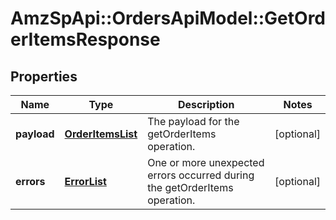# AmzSpApi::OrdersApiModel::GetOrderItemsResponse

## Properties
Name | Type | Description | Notes
------------ | ------------- | ------------- | -------------
**payload** | [**OrderItemsList**](OrderItemsList.md) | The payload for the getOrderItems operation. | [optional] 
**errors** | [**ErrorList**](ErrorList.md) | One or more unexpected errors occurred during the getOrderItems operation. | [optional] 


